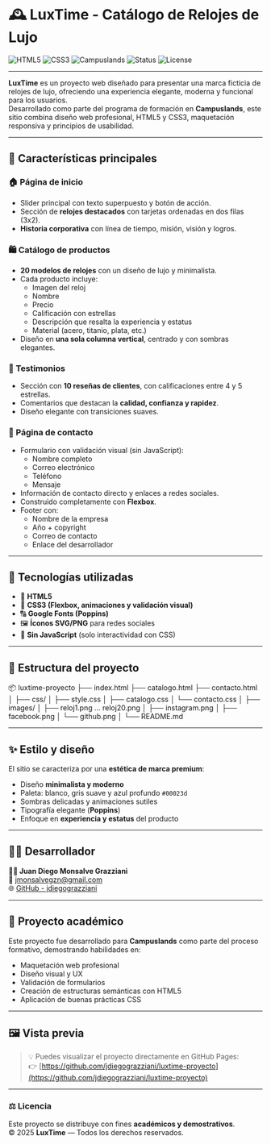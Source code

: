 # 🕰️ LuxTime - Catálogo de Relojes de Lujo

![HTML5](https://img.shields.io/badge/HTML5-E34F26?style=for-the-badge&logo=html5&logoColor=white)
![CSS3](https://img.shields.io/badge/CSS3-1572B6?style=for-the-badge&logo=css3&logoColor=white)
![Campuslands](https://img.shields.io/badge/Campuslands-00B2A9?style=for-the-badge&logo=google-classroom&logoColor=white)
![Status](https://img.shields.io/badge/Estado-Completado-success?style=for-the-badge)
![License](https://img.shields.io/badge/Licencia-Acad%C3%A9mica-blue?style=for-the-badge)

---

**LuxTime** es un proyecto web diseñado para presentar una marca ficticia de relojes de lujo, ofreciendo una experiencia elegante, moderna y funcional para los usuarios.  
Desarrollado como parte del programa de formación en **Campuslands**, este sitio combina diseño web profesional, HTML5 y CSS3, maquetación responsiva y principios de usabilidad.

---

## 🚀 Características principales

### 🏠 Página de inicio
- Slider principal con texto superpuesto y botón de acción.  
- Sección de **relojes destacados** con tarjetas ordenadas en dos filas (3x2).  
- **Historia corporativa** con línea de tiempo, misión, visión y logros.

### 🛍️ Catálogo de productos
- **20 modelos de relojes** con un diseño de lujo y minimalista.  
- Cada producto incluye:
  - Imagen del reloj  
  - Nombre  
  - Precio  
  - Calificación con estrellas  
  - Descripción que resalta la experiencia y estatus  
  - Material (acero, titanio, plata, etc.)  
- Diseño en **una sola columna vertical**, centrado y con sombras elegantes.

### 💬 Testimonios
- Sección con **10 reseñas de clientes**, con calificaciones entre 4 y 5 estrellas.  
- Comentarios que destacan la **calidad, confianza y rapidez**.  
- Diseño elegante con transiciones suaves.

### 📩 Página de contacto
- Formulario con validación visual (sin JavaScript):  
  - Nombre completo  
  - Correo electrónico  
  - Teléfono  
  - Mensaje  
- Información de contacto directo y enlaces a redes sociales.  
- Construido completamente con **Flexbox**.  
- Footer con:
  - Nombre de la empresa  
  - Año + copyright  
  - Correo de contacto  
  - Enlace del desarrollador  

---

## 🧱 Tecnologías utilizadas

- 🧩 **HTML5**
- 🎨 **CSS3 (Flexbox, animaciones y validación visual)**
- 🔠 **Google Fonts (Poppins)**
- 🖼️ **Íconos SVG/PNG** para redes sociales
- 🚫 **Sin JavaScript** (solo interactividad con CSS)

---

## 📁 Estructura del proyecto

📦 luxtime-proyecto
├── index.html
├── catalogo.html
├── contacto.html
│
├── css/
│ ├── style.css
│ ├── catalogo.css
│ └── contacto.css
│
├── images/
│ ├── reloj1.png ... reloj20.png
│ ├── instagram.png
│ ├── facebook.png
│ └── github.png
│
└── README.md


---

## ✨ Estilo y diseño

El sitio se caracteriza por una **estética de marca premium**:
- Diseño **minimalista y moderno**
- Paleta: blanco, gris suave y azul profundo `#00023d`
- Sombras delicadas y animaciones sutiles
- Tipografía elegante (**Poppins**)
- Enfoque en **experiencia y estatus** del producto

---

## 🧑‍💻 Desarrollador

**👨‍💻 Juan Diego Monsalve Grazziani**  
📧 [jmonsalvegzn@gmail.com](mailto:jmonsalvegzn@gmail.com)  
🌐 [GitHub - jdiegograzziani](https://github.com/jdiegograzziani)

---

## 🏫 Proyecto académico

Este proyecto fue desarrollado para **Campuslands** como parte del proceso formativo, demostrando habilidades en:
- Maquetación web profesional  
- Diseño visual y UX  
- Validación de formularios  
- Creación de estructuras semánticas con HTML5  
- Aplicación de buenas prácticas CSS  

---

## 🖼️ Vista previa

> 💡 Puedes visualizar el proyecto directamente en GitHub Pages:  
> 👉 [https://github.com/jdiegograzziani/luxtime-proyecto](https://github.com/jdiegograzziani/luxtime-proyecto)

---

### ⚖️ Licencia
Este proyecto se distribuye con fines **académicos y demostrativos**.  
© 2025 **LuxTime** — Todos los derechos reservados.

